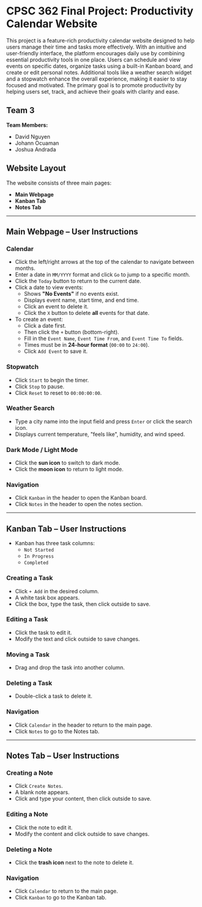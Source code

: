 # CPSC 362 Final Project: Productivity Calendar Website

This project is a feature-rich productivity calendar website designed to help users manage their time and tasks more effectively. With an intuitive and user-friendly interface, the platform encourages daily use by combining essential productivity tools in one place. Users can schedule and view events on specific dates, organize tasks using a built-in Kanban board, and create or edit personal notes. Additional tools like a weather search widget and a stopwatch enhance the overall experience, making it easier to stay focused and motivated. The primary goal is to promote productivity by helping users set, track, and achieve their goals with clarity and ease.

## Team 3

**Team Members:**
- David Nguyen  
- Johann Ocuaman  
- Joshua Andrada  

## Website Layout

The website consists of three main pages:
- **Main Webpage**
- **Kanban Tab**
- **Notes Tab**

---

## Main Webpage – User Instructions

### Calendar
- Click the left/right arrows at the top of the calendar to navigate between months.
- Enter a date in `MM/YYYY` format and click `Go` to jump to a specific month.
- Click the `Today` button to return to the current date.
- Click a date to view events:
  - Shows **"No Events"** if no events exist.
  - Displays event name, start time, and end time.
  - Click an event to delete it.
  - Click the `X` button to delete **all** events for that date.
- To create an event:
  - Click a date first.
  - Then click the `+` button (bottom-right).
  - Fill in the `Event Name`, `Event Time From`, and `Event Time To` fields.
  - Times must be in **24-hour format** (`00:00` to `24:00`).
  - Click `Add Event` to save it.

### Stopwatch
- Click `Start` to begin the timer.
- Click `Stop` to pause.
- Click `Reset` to reset to `00:00:00:00`.

### Weather Search
- Type a city name into the input field and press `Enter` or click the search icon.
- Displays current temperature, "feels like", humidity, and wind speed.

### Dark Mode / Light Mode
- Click the **sun icon** to switch to dark mode.
- Click the **moon icon** to return to light mode.

### Navigation
- Click `Kanban` in the header to open the Kanban board.
- Click `Notes` in the header to open the notes section.

---

## Kanban Tab – User Instructions

- Kanban has three task columns:
  - `Not Started`
  - `In Progress`
  - `Completed`

### Creating a Task
- Click `+ Add` in the desired column.
- A white task box appears.
- Click the box, type the task, then click outside to save.

### Editing a Task
- Click the task to edit it.
- Modify the text and click outside to save changes.

### Moving a Task
- Drag and drop the task into another column.

### Deleting a Task
- Double-click a task to delete it.

### Navigation
- Click `Calendar` in the header to return to the main page.
- Click `Notes` to go to the Notes tab.

---

## Notes Tab – User Instructions

### Creating a Note
- Click `Create Notes`.
- A blank note appears.
- Click and type your content, then click outside to save.

### Editing a Note
- Click the note to edit it.
- Modify the content and click outside to save changes.

### Deleting a Note
- Click the **trash icon** next to the note to delete it.

### Navigation
- Click `Calendar` to return to the main page.
- Click `Kanban` to go to the Kanban tab.
